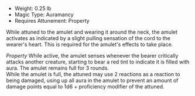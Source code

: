 - Weight: 0.25 lb
- Magic Type: Auramancy
- Requires Attunement: Property
 
While attuned to the amulet and wearing it around the neck, the amulet activates as indicated by a slight pulling sensation of the cord to the wearer's heart. This is required for the amulet's effects to take place.

_Property_
While active, the amulet senses whenever the bearer critically attacks another creature, starting to bear a red tint to indicate it is filled with aura. The amulet remains full for 3 rounds.  
While the amulet is full, the attuned may use 2 reactions as a reaction to being damaged, using up all aura in the amulet to prevent an amount of damage points equal to 1d6 + proficiency modifier of the attuned.